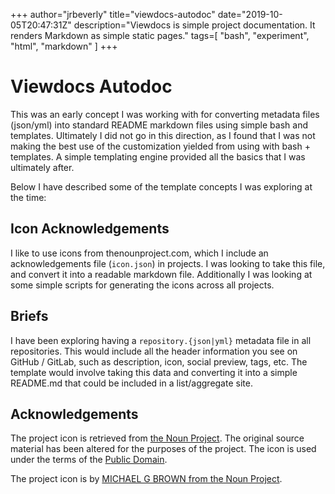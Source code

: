 +++
    author="jrbeverly"
    title="viewdocs-autodoc"
    date="2019-10-05T20:47:31Z"
    description="Viewdocs is simple project documentation. It renders Markdown as simple static pages."
    tags=[
  "bash",
  "experiment",
  "html",
  "markdown"
]
    +++
    
# Viewdocs Autodoc

This was an early concept I was working with for converting metadata files (json/yml) into standard README markdown files using simple bash and templates. Ultimately I did not go in this direction, as I found that I was not making the best use of the customization yielded from using with bash + templates. A simple templating engine provided all the basics that I was ultimately after.

Below I have described some of the template concepts I was exploring at the time:

## Icon Acknowledgements

I like to use icons from thenounproject.com, which I include an acknowledgements file (`icon.json`) in projects. I was looking to take this file, and convert it into a readable markdown file. Additionally I was looking at some simple scripts for generating the icons across all projects.

## Briefs

I have been exploring having a `repository.{json|yml}` metadata file in all repositories. This would include all the header information you see on GitHub / GitLab, such as description, icon, social preview, tags, etc. The template would involve taking this data and converting it into a simple README.md that could be included in a list/aggregate site.

## Acknowledgements

The project icon is retrieved from [the Noun Project](docs/icon/icon.json). The original source material has been altered for the purposes of the project. The icon is used under the terms of the [Public Domain](https://creativecommons.org/publicdomain/zero/1.0/).

The project icon is by [MICHAEL G BROWN from the Noun Project](https://thenounproject.com/term/clank/738702/).
